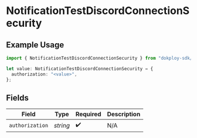 # NotificationTestDiscordConnectionSecurity

## Example Usage

```typescript
import { NotificationTestDiscordConnectionSecurity } from "dokploy-sdk/models/operations";

let value: NotificationTestDiscordConnectionSecurity = {
  authorization: "<value>",
};
```

## Fields

| Field              | Type               | Required           | Description        |
| ------------------ | ------------------ | ------------------ | ------------------ |
| `authorization`    | *string*           | :heavy_check_mark: | N/A                |